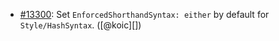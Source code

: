 * [#13300](https://github.com/rubocop/rubocop/pull/13300): Set `EnforcedShorthandSyntax: either` by default for `Style/HashSyntax`. ([@koic][])
